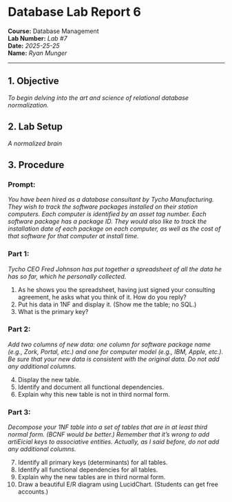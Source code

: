 # Database Lab Report 6

**Course:** Database Management\
**Lab Number:** *Lab #7*\
**Date:** *2025-25-25*\
**Name:** *Ryan Munger*

---

## 1. Objective

*To begin delving into the art and science of relational database normalization.*

## 2. Lab Setup

*A normalized brain*

## 3. Procedure

### Prompt: 

*You have been hired as a database consultant by Tycho Manufacturing. They wish to
track the software packages installed on their station computers. Each computer is
identified by an asset tag number. Each software package has a package ID. They would
also like to track the installation date of each package on each computer, as well as the
cost of that software for that computer at install time.*

### Part 1:
*Tycho CEO Fred Johnson has put together a spreadsheet of all the data he has
so far, which he personally collected.*

1. As he shows you the spreadsheet, having just signed your consulting agreement, he
asks what you think of it. How do you reply?
2. Put his data in 1NF and display it. (Show me the table; no SQL.)
3. What is the primary key?

### Part 2:
*Add two columns of new data: one column for software package name (e.g.,
Zork, Portal, etc.) and one for computer model (e.g., IBM, Apple, etc.). Be sure that your
new data is consistent with the original data. Do not add any additional columns.*

4. Display the new table.
5. Identify and document all functional dependencies.
6. Explain why this new table is not in third normal form.


### Part 3:
*Decompose your 1NF table into a set of tables that are in at least third
normal form. (BCNF would be better.) Remember that it’s wrong to add artiEicial keys to
associative entities. Actually, as I said before, do not add any additional columns.*

7. Identify all primary keys (determinants) for all tables.
8. Identify all functional dependencies for all tables.
9. Explain why the new tables are in third normal form.
10. Draw a beautiful E/R diagram using LucidChart. (Students can get free accounts.)